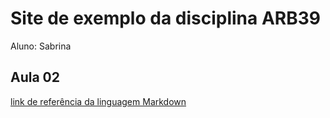 # Site  de exemplo da disciplina ARB39

Aluno: Sabrina

## Aula 02
[link de referência da linguagem Markdown](https://markdown.net.br/)

